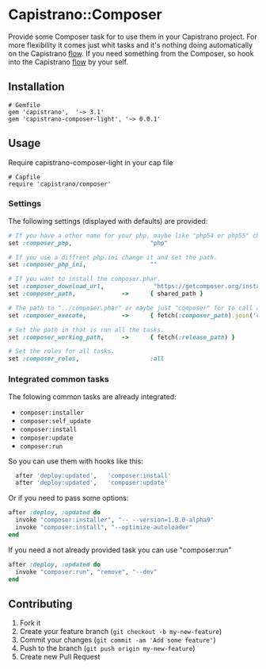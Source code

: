 # Capistrano::Composer

Provide some Composer task for to use them in your Capistrano project.
For more flexibility it comes just whit tasks and it's nothing doing automatically on the Capistrano [flow][1].
If you need something from the Composer, so hook into the Capistrano [flow][1] by your self. 

## Installation

```
# Gemfile
gem 'capistrano',  '~> 3.1'
gem 'capistrano-composer-light', '~> 0.0.1'
```

## Usage

Require capistrano-composer-light in your cap file

```
# Capfile
require 'capistrano/composer'
```

### Settings

The following settings (displayed with defaults) are provided:

```ruby
# If you have a other name for your php, maybe like "php54 or php55" change it.
set :composer_php,                      "php"

# If you use a diffrent php.ini change it and set the path.
set :composer_php_ini,                  ""

# If you want to install the composer.phar.
set :composer_download_url,              "https://getcomposer.org/installer"
set :composer_path,             ->      { shared_path }

# The path to "../composer.phar" or maybe just "composer" for to call all the tasks.
set :composer_execute,          ->      { fetch(:composer_path).join('composer.phar') }

# Set the path in that is run all the tasks.
set :composer_working_path,     ->      { fetch(:release_path) }

# Set the roles for all tasks.
set :composer_roles,                    :all
```

### Integrated common tasks

The folowing common tasks are already integrated:
* ```composer:installer```
* ```composer:self_update```
* ```composer:install```
* ```composer:update```
* ```composer:run```

So you can use them with hooks like this:
```ruby
  after 'deploy:updated',   'composer:install'
  after 'deploy:updated',   'composer:update'
```

Or if you need to pass some options:
```ruby
after :deploy, :updated do
  invoke "composer:installer", "-- --version=1.0.0-alpha9"
  invoke "composer:install", "--optimize-autoloader"
end
```

If you need a not already provided task you can use "composer:run"  
```ruby
after :deploy, :updated do
  invoke "composer:run", "remove", "--dev"
end
```

[1]: http://capistranorb.com/documentation/getting-started/flow/

## Contributing

1. Fork it
2. Create your feature branch (`git checkout -b my-new-feature`)
3. Commit your changes (`git commit -am 'Add some feature'`)
4. Push to the branch (`git push origin my-new-feature`)
5. Create new Pull Request